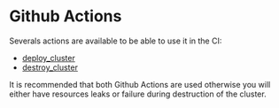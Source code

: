 # Github Actions
Severals actions are available to be able to use it in the CI:
 -  [deploy_cluster](../github_actions/deploy_cluster/README.md)
 -  [destroy_cluster](../github_actions/destroy_cluster/README.md)

It is recommended that both Github Actions are used otherwise you will either have resources leaks or failure during destruction of the cluster.